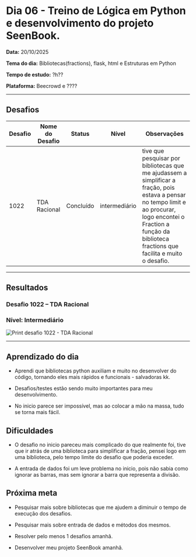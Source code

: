 # Dia 06 - Treino de Lógica em Python e desenvolvimento do projeto SeenBook.

**Data:** 20/10/2025

**Tema do dia:** Bibliotecas(fractions), flask, html e Estruturas em Python

**Tempo de estudo:** ?h??

**Plataforma:** Beecrowd e ????

---

## Desafios

| Desafio | Nome do Desafio | Status    | Nível         | Observações                                                                                                                                                                                                              |
| ------- | --------------- | --------- | ------------- | ------------------------------------------------------------------------------------------------------------------------------------------------------------------------------------------------------------------------ |
| 1022    | TDA Racional    | Concluído | intermediário | tive que pesquisar por bibliotecas que me ajudassem a simplificar a fração, pois estava a pensar no tempo limit e ao procurar, logo encontei o Fraction a função da biblioteca fractions que facilita e muito o desafio. |

---

## Resultados

### Desafio 1022 – TDA Racional

### Nível: Intermediário

![Print desafio 1022 - TDA Racional](prints/desafio1022.png)

---

## Aprendizado do dia

- Aprendi que bibliotecas python auxiliam e muito no desenvolver do código, tornando eles mais rápidos e funcionais - salvadoras kk.

- Desafios/testes estão sendo muito importantes para meu desenvolvimento.

- No inicio parece ser impossível, mas ao colocar a mão na massa, tudo se torna mais fácil.

## Dificuldades

- O desafio no inicio pareceu mais complicado do que realmente foi, tive que ir atrás de uma biblioteca para simplificar a fração, pensei logo em uma biblioteca, pelo tempo limite do desafio que poderia exceder.

- A entrada de dados foi um leve problema no inicio, pois não sabia como ignorar as barras, mas sem ignorar a barra que representa a divisão.

## Próxima meta

- Pesquisar mais sobre bibliotecas que me ajudem a diminuir o tempo de execução dos desafios.

- Pesquisar mais sobre entrada de dados e métodos dos mesmos.

- Resolver pelo menos 1 desafios amanhã.

- Desenvolver meu projeto SeenBook amanhã.
